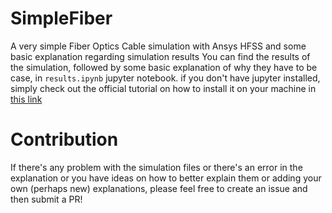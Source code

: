 # SimpleFiber
A very simple Fiber Optics Cable simulation with Ansys HFSS and some basic explanation regarding simulation results
You can find the results of the simulation, followed by some basic explanation of why they have to be case, in `results.ipynb` jupyter notebook. if you don't have jupyter installed, simply check out the official tutorial on how to install it on your machine in [this link](https://jupyter.org/install)

# Contribution
If there's any problem with the simulation files or there's an error in the explanation or you have ideas on how to better explain them or adding your own (perhaps new) explanations, please feel free to create an issue and then submit a PR!